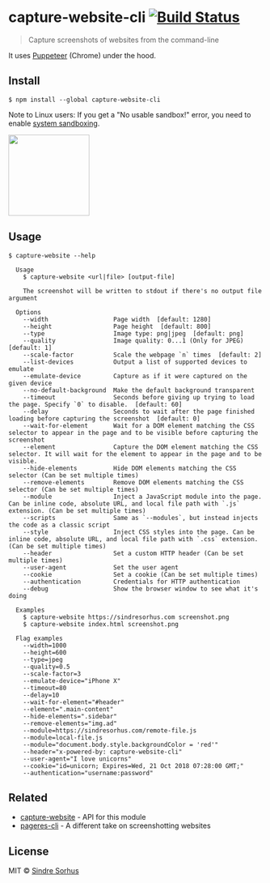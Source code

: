 # capture-website-cli [![Build Status](https://travis-ci.com/sindresorhus/capture-website-cli.svg?branch=master)](https://travis-ci.com/sindresorhus/capture-website-cli)

> Capture screenshots of websites from the command-line

It uses [Puppeteer](https://github.com/GoogleChrome/puppeteer) (Chrome) under the hood.


## Install

```
$ npm install --global capture-website-cli
```

Note to Linux users: If you get a "No usable sandbox!" error, you need to enable [system sandboxing](https://github.com/GoogleChrome/puppeteer/blob/master/docs/troubleshooting.md#setting-up-chrome-linux-sandbox).

<a href="https://www.patreon.com/sindresorhus">
	<img src="https://c5.patreon.com/external/logo/become_a_patron_button@2x.png" width="160">
</a>


## Usage

```
$ capture-website --help

  Usage
    $ capture-website <url|file> [output-file]

    The screenshot will be written to stdout if there's no output file argument

  Options
    --width                  Page width  [default: 1280]
    --height                 Page height  [default: 800]
    --type                   Image type: png|jpeg  [default: png]
    --quality                Image quality: 0...1 (Only for JPEG)  [default: 1]
    --scale-factor           Scale the webpage `n` times  [default: 2]
    --list-devices           Output a list of supported devices to emulate
    --emulate-device         Capture as if it were captured on the given device
    --no-default-background  Make the default background transparent
    --timeout                Seconds before giving up trying to load the page. Specify `0` to disable.  [default: 60]
    --delay                  Seconds to wait after the page finished loading before capturing the screenshot  [default: 0]
    --wait-for-element       Wait for a DOM element matching the CSS selector to appear in the page and to be visible before capturing the screenshot
    --element                Capture the DOM element matching the CSS selector. It will wait for the element to appear in the page and to be visible.
    --hide-elements          Hide DOM elements matching the CSS selector (Can be set multiple times)
    --remove-elements        Remove DOM elements matching the CSS selector (Can be set multiple times)
    --module                 Inject a JavaScript module into the page. Can be inline code, absolute URL, and local file path with `.js` extension. (Can be set multiple times)
    --scripts                Same as `--modules`, but instead injects the code as a classic script
    --style                  Inject CSS styles into the page. Can be inline code, absolute URL, and local file path with `.css` extension. (Can be set multiple times)
    --header                 Set a custom HTTP header (Can be set multiple times)
    --user-agent             Set the user agent
    --cookie                 Set a cookie (Can be set multiple times)
    --authentication         Credentials for HTTP authentication
    --debug                  Show the browser window to see what it's doing

  Examples
    $ capture-website https://sindresorhus.com screenshot.png
    $ capture-website index.html screenshot.png

  Flag examples
    --width=1000
    --height=600
    --type=jpeg
    --quality=0.5
    --scale-factor=3
    --emulate-device="iPhone X"
    --timeout=80
    --delay=10
    --wait-for-element="#header"
    --element=".main-content"
    --hide-elements=".sidebar"
    --remove-elements="img.ad"
    --module=https://sindresorhus.com/remote-file.js
    --module=local-file.js
    --module="document.body.style.backgroundColor = 'red'"
    --header="x-powered-by: capture-website-cli"
    --user-agent="I love unicorns"
    --cookie="id=unicorn; Expires=Wed, 21 Oct 2018 07:28:00 GMT;"
    --authentication="username:password"
```


## Related

- [capture-website](https://github.com/sindresorhus/capture-website) - API for this module
- [pageres-cli](https://github.com/sindresorhus/pageres-cli) - A different take on screenshotting websites


## License

MIT © [Sindre Sorhus](https://sindresorhus.com)

